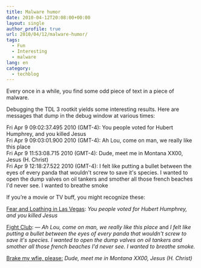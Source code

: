 ```yaml
---
title: Malware humor
date: 2010-04-12T20:08:00+00:00
layout: single
author_profile: true
url: 2010/04/12/malware-humor/
tags:
  - Fun
  - Interesting
  - malware
lang: en
category: 
  - techblog
---
```

Every once in a while, you find some odd piece of text in a piece of malware. 

Debugging the TDL 3 rootkit yields some interesting results. Here are messages that dump in the debug window at various times: 

Fri Apr 9 09:02:37.495 2010 (GMT-4): You people voted for Hubert Humphrey, and you killed Jesus  
Fri Apr 9 09:03:01.900 2010 (GMT-4): Ah Lou, come on man, we really like this place  
Fri Apr 9 11:53:08.715 2010 (GMT-4): Dude, meet me in Montana XX00, Jesus (H. Christ)  
Fri Apr 9 12:18:27.522 2010 (GMT-4): I felt like putting a bullet between the eyes of every panda that wouldn't screw to save it's species. I wanted to open the dump valves on oil tankers and smother all those french beaches I'd never see. I wanted to breathe smoke

If you’re a movie or TV buff, you might recognize these:

[Fear and Loathing in Las Vegas](http://www.imdb.com/title/tt0120669/quotes): _You people voted for Hubert Humphrey, and you killed Jesus_

[Fight Club](http://www.imdb.com/title/tt0137523/quotes): — _Ah Lou, come on man, we really like this place_ and _I felt like putting a bullet between the eyes of every panda that wouldn't screw to save it's species. I wanted to open the dump valves on oil tankers and smother all those french beaches I'd never see. I wanted to breathe smoke._

[Brake my wfie, please:](http://en.wikipedia.org/wiki/Brake_My_Wife,_Please) _Dude, meet me in Montana XX00, Jesus (H. Christ)_